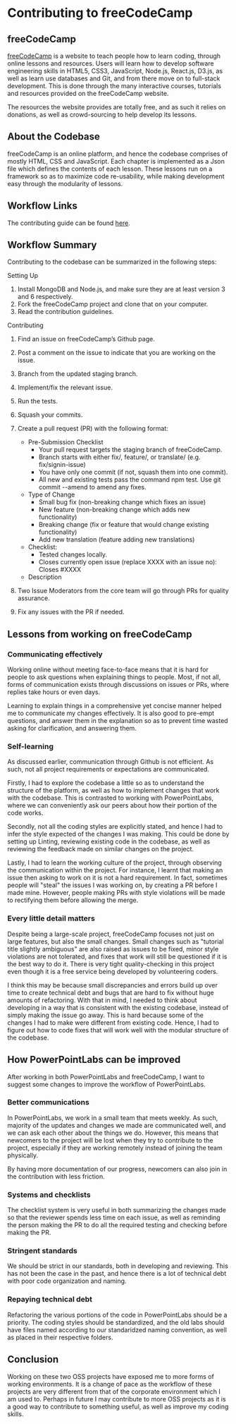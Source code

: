 # Contributing to freeCodeCamp

## freeCodeCamp

[freeCodeCamp](https://www.freecodecamp.com/) is a website to teach people how to learn coding, through online lessons and resources. Users will learn how to develop software engineering skills in HTML5, CSS3, JavaScript, Node.js, React.js, D3.js, as well as learn use databases and Git, and from there move on to full-stack development. This is done through the many interactive courses, tutorials and resources provided on the freeCodeCamp website.

The resources the website provides are totally free, and as such it relies on donations, as well as crowd-sourcing to help develop its lessons.

## About the Codebase

freeCodeCamp is an online platform, and hence the codebase comprises of mostly HTML, CSS and JavaScript. Each chapter is implemented as a Json file which defines the contents of each lesson. These lessons run on a framework so as to maximize code re-usability, while making development easy through the modularity of lessons.

## Workflow Links
The contributing guide can be found [here](https://github.com/freeCodeCamp/freeCodeCamp/blob/staging/CONTRIBUTING.md).

## Workflow Summary

Contributing to the codebase can be summarized in the following steps:

Setting Up
1. Install MongoDB and Node.js, and make sure they are at least version 3 and 6 respectively.
1. Fork the freeCodeCamp project and clone that on your computer.
1. Read the contribution guidelines.

Contributing
1. Find an issue on freeCodeCamp’s Github page.
1. Post a comment on the issue to indicate that you are working on the issue.
1. Branch from the updated staging branch.
1. Implement/fix the relevant issue.
1. Run the tests.
1. Squash your commits.
1. Create a pull request (PR) with the following format:
	* Pre-Submission Checklist
		* Your pull request targets the staging branch of freeCodeCamp.
		* Branch starts with either fix/, feature/, or translate/ (e.g. fix/signin-issue)
 		* You have only one commit (if not, squash them into one commit).
 		* All new and existing tests pass the command npm test. Use git commit --amend to amend any fixes.
	* Type of Change
		* Small bug fix (non-breaking change which fixes an issue)
		* New feature (non-breaking change which adds new functionality)
		* Breaking change (fix or feature that would change existing functionality)
		* Add new translation (feature adding new translations)
	* Checklist:
		* Tested changes locally.
 		* Closes currently open issue (replace XXXX with an issue no): Closes #XXXX
	* Description

1. Two Issue Moderators from the core team will go through PRs for quality assurance.
1. Fix any issues with the PR if needed.

## Lessons from working on freeCodeCamp

### Communicating effectively

Working online without meeting face-to-face means that it is hard for people to ask questions when explaining things to people. Most, if not all, forms of communication exists through discussions on issues or PRs, where replies take hours or even days.

Learning to explain things in a comprehensive yet concise manner helped me to communicate my changes effectively. It is also good to pre-empt questions, and answer them in the explanation so as to prevent time wasted asking for clarification, and answering them.

### Self-learning

As discussed earlier, communication through Github is not efficient. As such, not all project requirements or expectations are communicated.

Firstly, I had to explore the codebase a little so as to understand the structure of the platform, as well as how to implement changes that work with the codebase. This is contrasted to working with PowerPointLabs, where we can conveniently ask our peers about how their portion of the code works.

Secondly, not all the coding styles are explicitly stated, and hence I had to infer the style expected of the changes I was making. This could be done by setting up Linting, reviewing existing code in the codebase, as well as reviewing the feedback made on similar changes on the project.

Lastly, I had to learn the working culture of the project, through observing the communication within the project. For instance, I learnt that making an issue then asking to work on it is not a hard requirement. In fact, sometimes people will "steal" the issues I was working on, by creating a PR before I made mine. However, people making PRs with style violations will be made to rectifying them before allowing the merge.

### Every little detail matters

Despite being a large-scale project, freeCodeCamp focuses not just on large features, but also the small changes. Small changes such as "tutorial title slightly ambiguous" are also raised as issues to be fixed, minor style violations are not tolerated, and fixes that work will still be questioned if it is the best way to do it. There is very tight quality-checking in this project even though it is a free service being developed by volunteering coders.

I think this may be because small discrepancies and errors build up over time to create technical debt and bugs that are hard to fix without huge amounts of refactoring. With that in mind, I needed to think about developing in a way that is consistent with the existing codebase, instead of simply making the issue go away. This is hard because some of the changes I had to make were different from existing code. Hence, I had to figure out how to code fixes that will work well with the modular structure of the codebase.

## How PowerPointLabs can be improved

After working in both PowerPointLabs and freeCodeCamp, I want to suggest some changes to improve the workflow of PowerPointLabs.

### Better communications
In PowerPointLabs, we work in a small team that meets weekly. As such, majority of the updates and changes we made are communicated well, and we can ask each other about the things we do. However, this means that newcomers to the project will be lost when they try to contribute to the project, especially if they are working remotely instead of joining the team physically.

By having more documentation of our progress, newcomers can also join in the contribution with less friction.

### Systems and checklists
The checklist system is very useful in both summarizing the changes made so that the reviewer spends less time on each issue, as well as reminding the person making the PR to do all the required testing and checking before making the PR.

### Stringent standards
We should be strict in our standards, both in developing and reviewing. This has not been the case in the past, and hence there is a lot of technical debt with poor code organization and naming.

### Repaying technical debt
Refactoring the various portions of the code in PowerPointLabs should be a priority. The coding styles should be standardized, and the old labs should have files named according to our standaridzed naming convention, as well as placed in their respective folders.

## Conclusion

Working on these two OSS projects have exposed me to more forms of working environments. It is a change of pace as the workflow of these projects are very different from that of the corporate environment which I am used to. Perhaps in future I may contribute to more OSS projects as it is a good way to contribute to something useful, as well as improve my coding skills.

